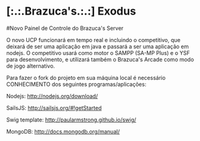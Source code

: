 # [:.:.Brazuca's.:.:] Exodus
#Novo Painel de Controle do Brazuca's Server

O novo UCP funcionará em tempo real e incluindo o competitivo, que deixará de ser uma aplicação em java e passará a ser uma aplicação em nodejs.
O competitivo usará como motor o SAMPP (SA-MP Plus) e o YSF para desenvolvimento, e utilizará também o Brazuca's Arcade como modo de jogo alternativo.

Para fazer o fork do projeto em sua máquina local é necessário CONHECIMENTO dos seguintes programas/aplicações:

Nodejs: http://nodejs.org/download/

SailsJS: http://sailsjs.org/#!getStarted

Swig template: http://paularmstrong.github.io/swig/

MongoDB: http://docs.mongodb.org/manual/
